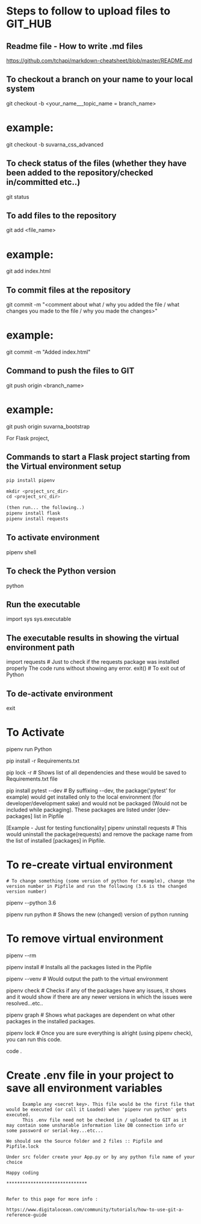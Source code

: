 # Steps to follow to upload files to GIT_HUB

## Readme file - How to write .md files 
https://github.com/tchapi/markdown-cheatsheet/blob/master/README.md

## To checkout a branch on your name to your local system
git checkout -b <your_name___topic_name = branch_name>

# example:
git checkout -b suvarna_css_advanced

## To check status of the files (whether they have been added to the repository/checked in/committed etc..)
git status

## To add files to the repository
git add <file_name>

# example:
git add index.html

## To commit files at the repository
git commit -m "<comment about what / why you added the file / what changes you made to the file / why you made the changes>"

# example:
git commit -m "Added index.html"


## Command to push the files to GIT
git push origin <branch_name>

# example:
git push origin suvarna_bootstrap


For Flask project,

## Commands to start a Flask project starting from the Virtual environment setup
```Python code
pip install pipenv

mkdir <project_src_dir>
cd <project_src_dir>

(then run... the following..)
pipenv install flask
pipenv install requests
```
## To activate environment
pipenv shell

## To check the Python version
python

## Run the executable
import sys
sys.executable
## The executable results in showing the virtual environment path

import requests     # Just to check if the requests package was installed properly The code runs without showing any error.
exit()              # To exit out of Python

## To de-activate environment
exit


# To Activate
pipenv run Python

pip install -r Requirements.txt

pip lock -r             # Shows list of all dependencies and these would be saved to Requirements.txt file

pip install pytest --dev     # By suffixing --dev, the package('pytest' for example) would get installed only to the local environment 
                               (for developer/development sake) and would not be packaged (Would not be included while packaging).
                               These packages are listed under [dev-packages] list in Pipfile
                               
                               
[Example - Just for testing functionality]
pipenv uninstall requests          # This would uninstall the package(requests) and remove the package name from the list of installed                                        [packages] in Pipfile.


# To re-create virtual environment
    # To change something (some version of python for example), change the version number in Pipfile and run the following (3.6 is the changed version number)
    
pipenv --python 3.6 

pipenv run python                 # Shows the new (changed) version of python running


# To remove virtual environment

pipenv --rm


pipenv install                      # Installs all the packages listed in the Pipfile


pipenv --venv                       # Would output the path to the virtual environment


pipenv check                        # Checks if any of the packages have any issues, it shows and it would show if there are any newer 
                                      versions in which the issues were resolved...etc..
                                      
                                      
pipenv graph                        # Shows what packages are dependent on what other packages in the installed packages.


pipenv lock                         # Once you are sure everything is alright (using pipenv check), you can run this code.


code .

# Create .env file in your project to save all environment variables
          Example any <secret key>. This file would be the first file that would be executed (or call it Loaded) when 'pipenv run python' gets executed.
          This .env file need not be checked in / uploaded to GIT as it may contain some unsharable information like DB connection info or some password or serial-key...etc...
          



```
We should see the Source folder and 2 files :: Pipfile and Pipfile.lock

Under src folder create your App.py or by any python file name of your choice 

Happy coding

******************************


Refer to this page for more info :

https://www.digitalocean.com/community/tutorials/how-to-use-git-a-reference-guide


